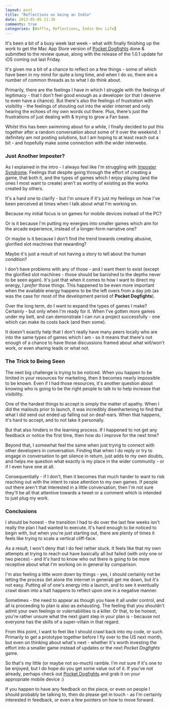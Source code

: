 ```yaml
---
layout: post
title: "Reflections on being an Indie"
date: 2013-05-05 21:38
comments: true
categories: [Waffle, Reflections, Indie Dev Life]
---
```

It's been a bit of a busy week last week - what with finally finishing up the work to get the Mac App Store version of [Pocket Dogfights](http://www.pocketdogfights.com) done &amp; submitted to the review queue, along with the release of the 1.0.1 update for iOS coming out last Friday.

It's given me a bit of a chance to reflect on a few things - some of which have been in my mind for quite a long time, and when I do so, there are a number of common threads as to what I do think about.

Primarily, there are the feelings I have in which I struggle with the feelings of legitimacy - that I don't feel good enough as a developer (or that I deserve to even have a chance). But there's also the feelings of frustration with visibility - the feelings of shouting out into the wider internet and only hearing the echoes of my own words out there. Plus, there's just the frustrations of just dealing with &amp; trying to grow a Fan base.

Whilst this has been swimming about for a while, I finally decided to put this together after a random conversation about some of it over the weekend. I definitely am not posting solutions, but I am hoping to at least reach out a bit - and hopefully make some connection with the wider interwebs.

<!-- More -->


### Just Another Imposter? ###
As I explained in the intro - I always feel like I'm struggling with [Imposter Syndrome](http://en.wikipedia.org/wiki/Impostor_syndrome). Feelings that despite going through the effort of creating a game, that both it, and the types of games which I enjoy playing (and the ones I most want to create) aren't as worthy of existing as the works created by others.

It's a hard one to clarify - but I'm unsure if it's just my feelings on how I've been perceived at times when I talk about what I'm working on.

Because my initial focus is on games for mobile devices instead of the PC?

Or is it because I'm putting my energies into smaller games which aim for the arcade experience, instead of a longer-form narrative one?

Or maybe is it because I don't find the trend towards creating abusive, glorified slot machines that rewarding?

Maybe it's just a result of not having a story to tell about the human condition?

I don't have problems with any of those - and I want them to exist (except the glorified slot machines - those should be banished to the depths never to be seen again). It's just that when it comes to how I want to direct my energy, I *prefer* those things. This happened to be even more important when the available energy happens to be the left overs from a day job (as was the case for most of the development period of **Pocket Dogfights**).

Over the long term, do I want to expand the types of games I make? Certainly - but only when I'm ready for it. When I've gotten more games under my belt, and can demonstrate I can run a project successfully - one which can make its costs back (and then some).

It doesn't exactly help that I don't really have many peers locally who are into the same types of games which I am - so it means that there's not enough of a chance to have those discussions framed about what will/won't work, or even sharing leads or what not.


### The Trick to Being Seen ###
The next big challenge is trying to be noticed. When you happen to be limited in your resources for marketing, then it becomes nearly impossible to be known. Even if I had those resources, it's another question about knowing who is going to be the right people to talk to to help increase that visibility.

One of the hardest things to accept is simply the matter of apathy. When I did the mailouts prior to launch, it was incredibly disenhartening to find that what I did send out ended up falling out on deaf-ears. When that happens, it's hard to accept, and to not take it personally.

But that also hinders in the learning process. If I happened to not get any feedback or notice the first time, then how do I improve for the next time?

Beyond that, I somewhat feel the same when just trying to connect with other developers in conversation. Finding that when I do reply or try to engage in conversation to get silence in return, just adds to my own doubts, and helps me question what exactly is my place in the wider community - or if I even have one at all.

Consequentially - if I don't, then it becomes that much harder to want to risk reaching out with the intent to raise attention to my own games. If people out there aren't that interested in a little conversation, then I'm not sure they'll be all that attentive towards a tweet or a comment which is intended to just plug my work.


### Conclusions ###
I should be honest - the transition I had to do over the last few weeks isn't really the plan I had wanted to execute. It's hard enough to be noticed to begin with, but when you're just starting out, there are plenty of times it feels like trying to scale a vertical cliff-face.

As a result, I won't deny that I do feel rather stuck. It feels like that my own attempts at trying to reach out have basically all but failed (with only one or two pieces) - and it's hard to know who out there is going to be more receptive about what I'm working on in general by comparison.

I'm also feeling a little worn down by things - yes, I should certainly not be letting the process (let alone the internet in general) get me down, but it's not easy. Putting all of one's energy into a launch, and to see it eventually crawl down into a halt happens to reflect upon one in a negative manner.

Sometimes - the need to appear as though you have it all under control, and all is proceeding to plan is also as exhausting. The feeling that you shouldn't admit your own feelings or vulernabilities is a killer. Or that, to be honest, you're rather unsure what the next giant step in your plan is - because not everyone has the skills of a super-villain in that regard.

From this point, I want to feel like I should crawl back into my code, or such. Primarily to get a prototype together before I fly over to the US next month, but even on thinking about what's next - whether it's worth investing the effort into a smaller game instead of updates or the next *Pocket Dogfights* game.

So that's my little (or maybe not so-much) ramble. I'm not sure if it's one to be enjoyed, but I do hope do you get some value out of it. If you've not already, perhaps check out [Pocket Dogfights](http://www.pocketdogfights.com) and grab it on your appropriate mobile device :)

If you happen to have any feedback on the piece, or even on people I should probably be talking to, then do please get in touch - as I'm certainly interested in feedback, or even a few pointers on how to move forward.
